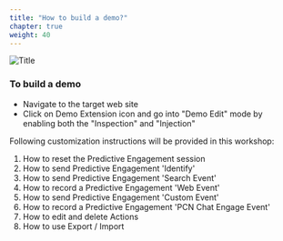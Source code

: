 ```yaml
---
title: "How to build a demo?"
chapter: true
weight: 40
---
```


![Title](/images/Setup.PNG)

### To build a demo

- Navigate to the target web site
- Click on Demo Extension icon and go into "Demo Edit" mode by enabling both the "Inspection" and "Injection"

Following customization instructions will be provided in this workshop:

1. How to reset the Predictive Engagement session
2. How to send Predictive Engagement 'Identify'
3. How to send Predictive Engagement 'Search Event'
4. How to record a Predictive Engagement 'Web Event'
5. How to send Predictive Engagement 'Custom Event'
6. How to record a Predictive Engagement 'PCN Chat Engage Event'
7. How to edit and delete Actions
8. How to use Export / Import
